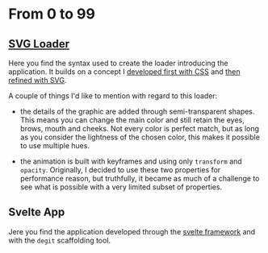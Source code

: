 # From 0 to 99

## [SVG Loader](https://codepen.io/borntofrappe/full/RwbBywm)

Here you find the syntax used to create the loader introducing the application. It builds on a concept I [developed first with CSS](https://codepen.io/borntofrappe/pen/yxExMw) and [then refined with SVG](https://codepen.io/borntofrappe/pen/dybJxMv).

A couple of things I'd like to mention with regard to this loader:

- the details of the graphic are added through semi-transparent shapes. This means you can change the main color and still retain the eyes, brows, mouth and cheeks. Not every color is perfect match, but as long as you consider the lightness of the chosen color, this makes it possible to use multiple hues.

- the animation is built with keyframes and using only `transform` and `opacity`. Originally, I decided to use these two properties for performance reason, but truthfully, it became as much of a challenge to see what is possible with a very limited subset of properties.

## Svelte App

Jere you find the application developed through the [svelte framework](https://svelte.dev/) and with the `degit` scaffolding tool.